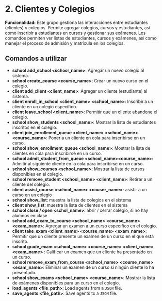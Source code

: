 # 2. Clientes y Colegios

**Funcionalidad:** Este grupo gestiona las interacciones entre estudiantes (clientes) y colegios. Permite agregar colegios, cursos y estudiantes, así como inscribir a estudiantes en cursos y gestionar sus exámenes. Los comandos permiten ver listas de estudiantes, cursos y exámenes, así como manejar el proceso de admisión y matrícula en los colegios.

## Comandos a utilizar

- **school add_school <school_name>**: Agregar un nuevo colegio al sistema.
- **school create_course <course_name>**: Crear un nuevo curso en el colegio.
- **client add_client <client_name>**: Agregar un cliente (estudiante) al sistema.
- **client enroll_in_school <client_name> <school_name>**: Inscribir a un cliente en un colegio específico.
- **client leave_school <client_name>**: Permitir que un cliente abandone el colegio.
- **school show_students <school_name>:** Mostrar la lista de estudiantes inscritos en el colegio.
- **client join_enrollment_queue <client_name> <school_name><course_name>**: Poner a un cliente en cola para inscribirse en un curso.
- **school show_enrollment_queue <school_name><course>**: Mostrar la lista de clientes en cola para inscribirse en un curso.
- **school admit_student_from_queue <school_name><course_name>**: Admitir al siguiente cliente en la cola para inscribirse en un curso.
- **school show_courses <school_name>**: Mostrar la lista de cursos disponibles en el colegio.
- **school remove_student <school_name> <client_name>**: Retirar a un cliente del colegio.
- **client assist_course <school_name> <couser_name>**: asistir a un curso en un colegio
- **school show_list**: muestra la lista de colegios en el sistema
- **client show_list**: muestra la lista de clientes en el sistema
- **school close / open <schol_name>**: abrir / cerrar colegio, si no hay alumnos en clase
- **school add_exam_to_course <school_name> <course_name> <exam_name>**: Agregar un examen a un curso específico en el colegio.
- **client take_exam <client_name> <course_name> <exam_name>**: Permitir que un cliente presente un examen de un curso en el que está inscrito.
- **school grade_exam <school_name> <course_name> <client_name> <exam_name> <grade>**: Calificar un examen que un cliente ha presentado en un curso.
- **school remove_exam_from_course <school_name> <course_name> <exam_name>**: Eliminar un examen de un curso si ningún cliente lo ha presentado.
- **school show_exams <school_name> <course_name>**: Mostrar la lista de exámenes disponibles para un curso en el colegio.
- **load_agents <file_path>**:  Load agents from a `JSON` file.
- **save_agents <file_path>**: Save agents to a `JSON` file.